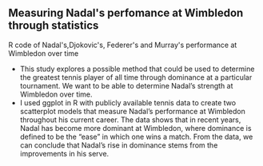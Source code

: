 ## Measuring Nadal's perfomance at Wimbledon through statistics
R code of Nadal's,Djokovic's, Federer's and Murray's performance at Wimbledon over time

- This study explores a possible method that could be used to determine the greatest tennis player of all time through dominance at a particular tournament. We want to be able to determine Nadal’s strength at Wimbledon over time. 
- I used ggplot in R with publicly available tennis data to create two scatterplot models that measure Nadal’s performance at Wimbledon throughout his current career. The data shows that in recent years, Nadal has become more dominant at Wimbledon, where dominance is defined to be the “ease” in which one wins a match. From the data, we can conclude that Nadal’s rise in dominance stems from the improvements in his serve.
